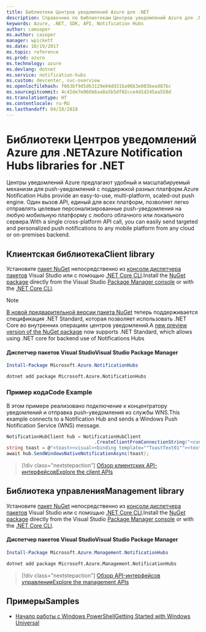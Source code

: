 ```yaml
---
title: Библиотеки Центров уведомлений Azure для .NET
description: Справочник по библиотекам Центров уведомлений Azure для .NET
keywords: Azure, .NET, SDK, API, Notification Hubs
author: camsoper
ms.author: casoper
manager: wpickett
ms.date: 10/19/2017
ms.topic: reference
ms.prod: azure
ms.technology: azure
ms.devlang: dotnet
ms.service: notification-hubs
ms.custom: devcenter, svc-overview
ms.openlocfilehash: f863bf9d5d63129e04dd31ba96b3e803bead87bc
ms.sourcegitcommit: 4c42de7e066b6aa0a5b5df02cce4d1d245aa558d
ms.translationtype: HT
ms.contentlocale: ru-RU
ms.lasthandoff: 04/18/2018
---
```

# <a name="azure-notification-hubs-libraries-for-net"></a><span data-ttu-id="ad223-104">Библиотеки Центров уведомлений Azure для .NET</span><span class="sxs-lookup"><span data-stu-id="ad223-104">Azure Notification Hubs libraries for .NET</span></span>

<span data-ttu-id="ad223-105">Центры уведомлений Azure предлагают удобный и масштабируемый механизм для push-уведомлений с поддержкой разных платформ.</span><span class="sxs-lookup"><span data-stu-id="ad223-105">Azure Notification Hubs provide an easy-to-use, multi-platform, scaled-out push engine.</span></span> <span data-ttu-id="ad223-106">Один вызов API, единый для всех платформ, позволяет легко отправлять целевые персонализированные push-уведомления на любую мобильную платформу с любого облачного или локального сервера.</span><span class="sxs-lookup"><span data-stu-id="ad223-106">With a single cross-platform API call, you can easily send targeted and personalized push notifications to any mobile platform from any cloud or on-premises backend.</span></span>

## <a name="client-library"></a><span data-ttu-id="ad223-107">Клиентская библиотека</span><span class="sxs-lookup"><span data-stu-id="ad223-107">Client library</span></span>

<span data-ttu-id="ad223-108">Установите [пакет NuGet](https://www.nuget.org/packages/Microsoft.Azure.NotificationHubs) непосредственно из [консоли диспетчера пакетов][PackageManager] Visual Studio или с помощью [.NET Core CLI][DotNetCLI].</span><span class="sxs-lookup"><span data-stu-id="ad223-108">Install the [NuGet package](https://www.nuget.org/packages/Microsoft.Azure.NotificationHubs) directly from the Visual Studio [Package Manager console][PackageManager] or with the [.NET Core CLI][DotNetCLI].</span></span>

> [!NOTE]
> <span data-ttu-id="ad223-109">[В новой предварительной версии пакета NuGet](https://www.nuget.org/packages/Microsoft.Azure.NotificationHubs/2.0.0-preview1) теперь поддерживается спецификация .NET Standard, которая позволяет использовать .NET Core во внутренних операциях центров уведомлений.</span><span class="sxs-lookup"><span data-stu-id="ad223-109">A [new preview version of the NuGet package](https://www.nuget.org/packages/Microsoft.Azure.NotificationHubs/2.0.0-preview1) now supports .NET Standard, which allows using .NET core for backend use of Notifications Hubs</span></span>

#### <a name="visual-studio-package-manager"></a><span data-ttu-id="ad223-110">Диспетчер пакетов Visual Studio</span><span class="sxs-lookup"><span data-stu-id="ad223-110">Visual Studio Package Manager</span></span>

```powershell
Install-Package Microsoft.Azure.NotificationHubs
```

```bash
dotnet add package Microsoft.Azure.NotificationHubs
```

### <a name="code-example"></a><span data-ttu-id="ad223-111">Пример кода</span><span class="sxs-lookup"><span data-stu-id="ad223-111">Code Example</span></span>

<span data-ttu-id="ad223-112">В этом примере реализовано подключение к концентратору уведомлений и отправка push-уведомления из службы WNS.</span><span class="sxs-lookup"><span data-stu-id="ad223-112">This example connects to a Notification Hub and sends a Windows Push Notification Service (WNS) message.</span></span>

```csharp
NotificationHubClient hub = NotificationHubClient
                                .CreateClientFromConnectionString("<connection string with full access>", "<hub name>");
string toast = @"<toast><visual><binding template=""ToastText01""><text id=""1"">Hello from a .NET App!</text></binding></visual></toast>";
await hub.SendWindowsNativeNotificationAsync(toast);
```

> [!div class="nextstepaction"]
> [<span data-ttu-id="ad223-113">Обзор клиентских API-интерфейсов</span><span class="sxs-lookup"><span data-stu-id="ad223-113">Explore the client APIs</span></span>](/dotnet/api/overview/azure/notificationhubs/client)


## <a name="management-library"></a><span data-ttu-id="ad223-114">Библиотека управления</span><span class="sxs-lookup"><span data-stu-id="ad223-114">Management library</span></span>

<span data-ttu-id="ad223-115">Установите [пакет NuGet](https://www.nuget.org/packages/Microsoft.Azure.Management.NotificationHubs) непосредственно из [консоли диспетчера пакетов][PackageManager] Visual Studio или с помощью [.NET Core CLI][DotNetCLI].</span><span class="sxs-lookup"><span data-stu-id="ad223-115">Install the [NuGet package](https://www.nuget.org/packages/Microsoft.Azure.Management.NotificationHubs) directly from the Visual Studio [Package Manager console][PackageManager] or with the [.NET Core CLI][DotNetCLI].</span></span>

#### <a name="visual-studio-package-manager"></a><span data-ttu-id="ad223-116">Диспетчер пакетов Visual Studio</span><span class="sxs-lookup"><span data-stu-id="ad223-116">Visual Studio Package Manager</span></span>

```powershell
Install-Package Microsoft.Azure.Management.NotificationHubs
```

```bash
dotnet add package Microsoft.Azure.Management.NotificationHubs
```

> [!div class="nextstepaction"]
> [<span data-ttu-id="ad223-117">Обзор API-интерфейсов управления</span><span class="sxs-lookup"><span data-stu-id="ad223-117">Explore the management APIs</span></span>](/dotnet/api/overview/azure/notificationhubs/management)

## <a name="samples"></a><span data-ttu-id="ad223-118">Примеры</span><span class="sxs-lookup"><span data-stu-id="ad223-118">Samples</span></span>

- [<span data-ttu-id="ad223-119">Начало работы с Windows PowerShell</span><span class="sxs-lookup"><span data-stu-id="ad223-119">Getting Started with Windows Universal</span></span>](https://github.com/Azure/azure-notificationhubs-samples/tree/master/dotnet/GetStartedWindowsUniversal)

[PackageManager]: https://docs.microsoft.com/nuget/tools/package-manager-console
[DotNetCLI]: https://docs.microsoft.com/dotnet/core/tools/dotnet-add-package
